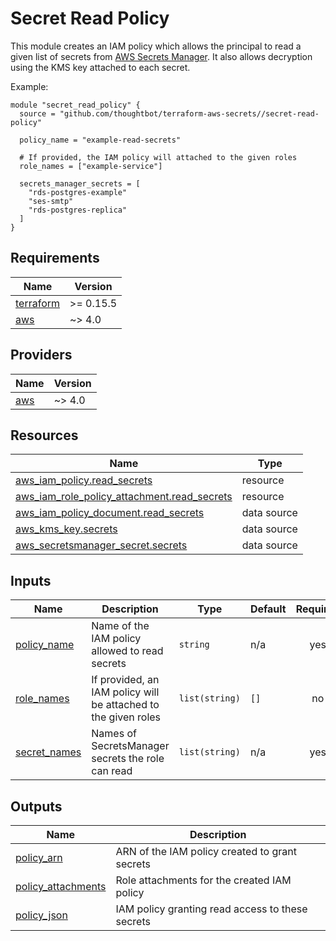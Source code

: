 # Secret Read Policy

This module creates an IAM policy which allows the principal to read a given
list of secrets from [AWS Secrets Manager]. It also allows decryption using the
KMS key attached to each secret.

Example:

``` hcl
module "secret_read_policy" {
  source = "github.com/thoughtbot/terraform-aws-secrets//secret-read-policy"

  policy_name = "example-read-secrets"

  # If provided, the IAM policy will attached to the given roles
  role_names = ["example-service"]

  secrets_manager_secrets = [
    "rds-postgres-example"
    "ses-smtp"
    "rds-postgres-replica"
  ]
}
```

[AWS Secrets Manager]: https://docs.aws.amazon.com/secretsmanager/latest/userguide/intro.html

<!-- BEGIN_TF_DOCS -->
## Requirements

| Name | Version |
|------|---------|
| <a name="requirement_terraform"></a> [terraform](#requirement\_terraform) | >= 0.15.5 |
| <a name="requirement_aws"></a> [aws](#requirement\_aws) | ~> 4.0 |

## Providers

| Name | Version |
|------|---------|
| <a name="provider_aws"></a> [aws](#provider\_aws) | ~> 4.0 |

## Resources

| Name | Type |
|------|------|
| [aws_iam_policy.read_secrets](https://registry.terraform.io/providers/hashicorp/aws/latest/docs/resources/iam_policy) | resource |
| [aws_iam_role_policy_attachment.read_secrets](https://registry.terraform.io/providers/hashicorp/aws/latest/docs/resources/iam_role_policy_attachment) | resource |
| [aws_iam_policy_document.read_secrets](https://registry.terraform.io/providers/hashicorp/aws/latest/docs/data-sources/iam_policy_document) | data source |
| [aws_kms_key.secrets](https://registry.terraform.io/providers/hashicorp/aws/latest/docs/data-sources/kms_key) | data source |
| [aws_secretsmanager_secret.secrets](https://registry.terraform.io/providers/hashicorp/aws/latest/docs/data-sources/secretsmanager_secret) | data source |

## Inputs

| Name | Description | Type | Default | Required |
|------|-------------|------|---------|:--------:|
| <a name="input_policy_name"></a> [policy\_name](#input\_policy\_name) | Name of the IAM policy allowed to read secrets | `string` | n/a | yes |
| <a name="input_role_names"></a> [role\_names](#input\_role\_names) | If provided, an IAM policy will be attached to the given roles | `list(string)` | `[]` | no |
| <a name="input_secret_names"></a> [secret\_names](#input\_secret\_names) | Names of SecretsManager secrets the role can read | `list(string)` | n/a | yes |

## Outputs

| Name | Description |
|------|-------------|
| <a name="output_policy_arn"></a> [policy\_arn](#output\_policy\_arn) | ARN of the IAM policy created to grant secrets |
| <a name="output_policy_attachments"></a> [policy\_attachments](#output\_policy\_attachments) | Role attachments for the created IAM policy |
| <a name="output_policy_json"></a> [policy\_json](#output\_policy\_json) | IAM policy granting read access to these secrets |
<!-- END_TF_DOCS -->
